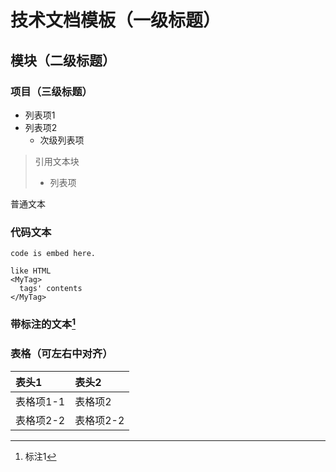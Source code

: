 # 技术文档模板（一级标题）

## 模块（二级标题）

### 项目（三级标题）

* 列表项1
* 列表项2
  * 次级列表项

> 引用文本块
>
> * 列表项

普通文本

### 代码文本

```
code is embed here.

like HTML
<MyTag>
  tags' contents
</MyTag>
```

### 带标注的文本[^1]

### 表格（可左右中对齐）

| 表头1 | 表头2 |
| :--- | :--- |
| 表格项1-1 | 表格项2 |
| 表格项2-2 | 表格项2-2 |

[^1]: 标注1

